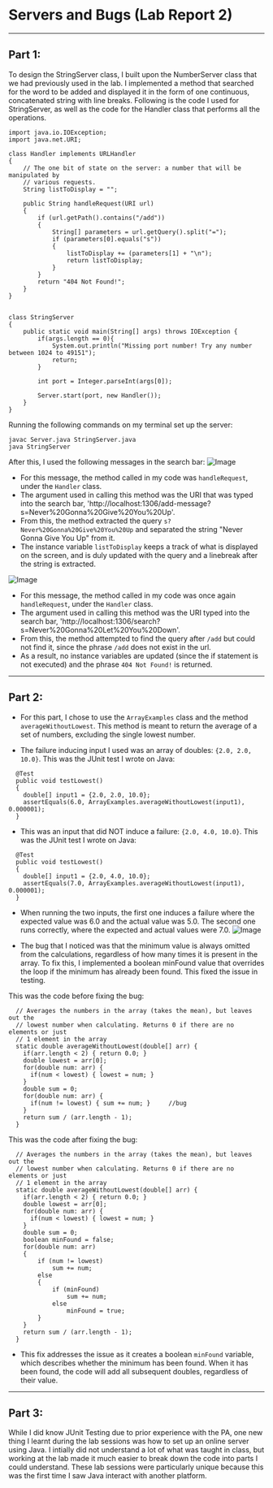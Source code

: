 # __**Servers and Bugs (Lab Report 2)**__
---
## __**Part 1:**__

To design the StringServer class, I built upon the NumberServer class that we had previously used in the lab. I implemented a method that searched for the word to be added and displayed it in the form of one continuous, concatenated string with line breaks. Following is the code I used for StringServer, as well as the code for the Handler class that performs all the operations. 


```
import java.io.IOException;
import java.net.URI;

class Handler implements URLHandler 
{
    // The one bit of state on the server: a number that will be manipulated by
    // various requests.
    String listToDisplay = "";

    public String handleRequest(URI url) 
    {
        if (url.getPath().contains("/add")) 
        {
            String[] parameters = url.getQuery().split("=");
            if (parameters[0].equals("s")) 
            {
                listToDisplay += (parameters[1] + "\n");
                return listToDisplay;
            }
        }
        return "404 Not Found!";
    }
}


class StringServer 
{
    public static void main(String[] args) throws IOException {
        if(args.length == 0){
            System.out.println("Missing port number! Try any number between 1024 to 49151");
            return;
        }

        int port = Integer.parseInt(args[0]);

        Server.start(port, new Handler());
    }
}
```

Running the following commands on my terminal set up the server: 
```
javac Server.java StringServer.java
java StringServer
```

After this, I used the following messages in the search bar: 
![Image](https://media.discordapp.net/attachments/794151037766336524/1068779889232199730/image.png?width=1440&height=356)
* For this message, the method called in my code was `handleRequest`, under the `Handler` class. 
* The argument used in calling this method was the URI that was typed into the search bar, 'http://localhost:1306/add-message?s=Never%20Gonna%20Give%20You%20Up'. 
* From this, the method extracted the query `s?Never%20Gonna%20Give%20You%20Up` and separated the string "Never Gonna Give You Up" from it. 
* The instance variable `listToDisplay` keeps a track of what is displayed on the screen, and is duly updated with the query and a linebreak after the string is extracted. 

![Image](https://media.discordapp.net/attachments/794151037766336524/1068782579488141352/image.png?width=1440&height=358)
* For this message, the method called in my code was once again `handleRequest`, under the `Handler` class. 
* The argument used in calling this method was the URI typed into the search bar, 'http://localhost:1306/search?s=Never%20Gonna%20Let%20You%20Down'. 
* From this, the method attempted to find the query after `/add` but could not find it, since the phrase `/add` does not exist in the url. 
* As a result, no instance variables are updated (since the if statement is not executed) and the phrase `404 Not Found!` is returned. 

---

## __**Part 2:**__ 

- For this part, I chose to use the `ArrayExamples` class and the method `averageWithoutLowest`. This method is meant to return the average of a set of numbers, excluding the single lowest number. 

- The failure inducing input I used was an array of doubles: `{2.0, 2.0, 10.0}`. This was the JUnit test I wrote on Java:
```
  @Test
  public void testLowest()
  {
    double[] input1 = {2.0, 2.0, 10.0};
    assertEquals(6.0, ArrayExamples.averageWithoutLowest(input1), 0.000001);
  }
```

- This was an input that did NOT induce a failure: `{2.0, 4.0, 10.0}`. This was the JUnit test I wrote on Java:
```
  @Test
  public void testLowest()
  {
    double[] input1 = {2.0, 4.0, 10.0};
    assertEquals(7.0, ArrayExamples.averageWithoutLowest(input1), 0.000001);
  }
```
- When running the two inputs, the first one induces a failure where the expected value was 6.0 and the actual value was 5.0. The second one runs correctly, where the expected and actual values were 7.0. 
![Image](https://media.discordapp.net/attachments/794151037766336524/1068783120037462027/JUnit_tests.JPG)

- The bug that I noticed was that the minimum value is always omitted from the calculations, regardless of how many times it is present in the array. To fix this, I implemented a boolean minFound value that overrides the loop if the minimum has already been found. This fixed the issue in testing.

This was the code before fixing the bug:
```
  // Averages the numbers in the array (takes the mean), but leaves out the
  // lowest number when calculating. Returns 0 if there are no elements or just
  // 1 element in the array
  static double averageWithoutLowest(double[] arr) {
    if(arr.length < 2) { return 0.0; }
    double lowest = arr[0];
    for(double num: arr) {
      if(num < lowest) { lowest = num; }
    }
    double sum = 0;
    for(double num: arr) {
      if(num != lowest) { sum += num; }		//bug
    }
    return sum / (arr.length - 1);
  }
```

This was the code after fixing the bug: 
```
  // Averages the numbers in the array (takes the mean), but leaves out the
  // lowest number when calculating. Returns 0 if there are no elements or just
  // 1 element in the array
  static double averageWithoutLowest(double[] arr) {
    if(arr.length < 2) { return 0.0; }
    double lowest = arr[0];
    for(double num: arr) {
      if(num < lowest) { lowest = num; }
    }
    double sum = 0;
    boolean minFound = false;
    for(double num: arr) 
    {
        if (num != lowest)
            sum += num;
        else 
        {
            if (minFound)
                sum += num;
            else 
                minFound = true;
        }
    }
    return sum / (arr.length - 1);
  }
```

- This fix addresses the issue as it creates a boolean `minFound` variable, which describes whether the minimum has been found. When it has been found, the code will add all subsequent doubles, regardless of their value. 


---
## __**Part 3:**__

While I did know JUnit Testing due to prior experience with the PA, one new thing I learnt during the lab sessions was how to set up an online server using Java. I intially did not understand a lot of what was taught in class, but working at the lab made it much easier to break down the code into parts I could understand. These lab sessions were particularly unique because this was the first time I saw Java interact with another platform. 

